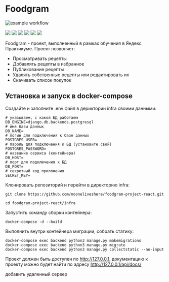# Foodgram
![example workflow](https://github.com/AlexanderZug/foodgram-project-react/actions/workflows/main.yml/badge.svg)


![](https://img.shields.io/badge/Python-3776AB?style=for-the-badge&logo=python&logoColor=white)
![](https://img.shields.io/badge/django%20rest-ff1709?style=for-the-badge&logo=django&logoColor=white)
![](https://img.shields.io/badge/Django-092E20?style=for-the-badge&logo=django&logoColor=green)
![](https://img.shields.io/badge/JWT-000000?style=for-the-badge&logo=JSON%20web%20tokens&logoColor=white)
![](https://img.shields.io/badge/Postman-FF6C37?style=for-the-badge&logo=Postman&logoColor=white)
![](https://img.shields.io/badge/Docker-2CA5E0?style=for-the-badge&logo=docker&logoColor=white)

Foodgram - проект, выполненный в рамках обучения в Яндекс Практикуме. Проект позволяет:

- Просматривать рецепты
- Добавлять рецепты в избранное
- Публикование рецепты
- Удалять собственные рецепты или редактировать их
- Скачивать список покупок

## Установка и запуск в docker-compose

Создайте и заполните .env файл в дериктории infra своими данными:
```
# указываем, с какой БД работаем
DB_ENGINE=django.db.backends.postgresql
# имя базы данных
DB_NAME=
# логин для подключения к базе данных
POSTGRES_USER=
# пароль для подключения к БД (установите свой)
POSTGRES_PASSWORD=
# название сервиса (контейнера)
DB_HOST=
# порт для подключения к БД
DB_PORT=
# секретный код приложения
SECRET_KEY=
```

Клонировать репозиторий и перейти в директорию infra:

```
git clone https://github.com/nooneliveshere/foodgram-project-react.git
```

```
cd foodgram-project-react/infra
```
Запустить команду сборки контейнера:

```
docker-compose -d --build
```

Выполнить внутри контейнера миграции, собрать статику:
```
docker-compose exeс backend python3 manage.py makemigrations
docker-compose exeс backend python3 manage.py migrate
docker-compose exec backend python3 manage.py collectstatic --no-input
```

Проект должен быть доступен по http://127.0.0.1, документацию к проекту 
можно будет найти по адресу http://127.0.0.1/api/docs/ 

добавить удаленный сервер
